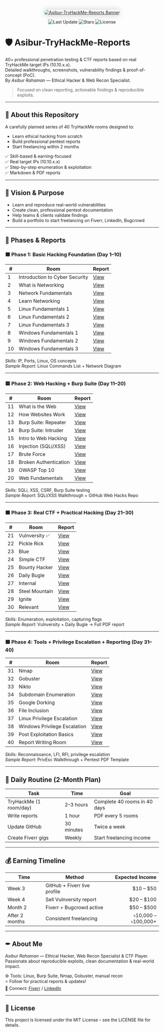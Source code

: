 <!-- 🌟 Custom Banner Image with Link -->
<p align="center">
  <a href="https://github.com/Asibur/Asibur-TryHackMe-Reports">
    <img src="https://i.imgur.com/JGUIMkH.jpeg" alt="Asibur-TryHackMe-Reports Banner" style="border-radius: 16px; box-shadow: 0 0 20px rgba(0,0,0,0.2);" />
  </a>
</p>

<!-- 📊 Status Badges -->
<p align="center">
  <img src="https://img.shields.io/github/last-commit/Asibur/Asibur-TryHackMe-Reports" alt="Last Update">
  <img src="https://img.shields.io/github/stars/Asibur/Asibur-TryHackMe-Reports" alt="Stars">
  <img src="https://img.shields.io/github/license/Asibur/Asibur-TryHackMe-Reports" alt="License">
</p>

# 🛡 Asibur-TryHackMe-Reports

40+ professional penetration testing & CTF reports based on real TryHackMe target IPs (10.10.x.x).  
Detailed walkthroughs, screenshots, vulnerability findings & proof-of-concept (PoC).  
By *Asibur Rahaman* — Ethical Hacker & Web Recon Specialist.

> Focused on clean reporting, actionable findings & reproducible exploits.

---

## 🚀 About this Repository

A carefully planned series of 40 TryHackMe rooms designed to:
- Learn ethical hacking from scratch
- Build professional pentest reports
- Start freelancing within 2 months

✅ Skill-based & earning-focused  
✅ Real target IPs (10.10.x.x)  
✅ Step-by-step enumeration & exploitation  
✅ Markdown & PDF reports

---

## 🎯 Vision & Purpose

- Learn and reproduce real-world vulnerabilities
- Create clean, professional pentest documentation
- Help teams & clients validate findings
- Build a portfolio to start freelancing on Fiverr, LinkedIn, Bugcrowd

---

## 🌟 Phases & Reports

### 🟩 Phase 1: Basic Hacking Foundation (Day 1–10)

| #  | Room                          | Report |
| -- | ---------------------------  | ------ |
| 1  | Introduction to Cyber Security | [View](#) |
| 2  | What is Networking             | [View](#) |
| 3  | Network Fundamentals           | [View](#) |
| 4  | Learn Networking               | [View](#) |
| 5  | Linux Fundamentals 1           | [View](#) |
| 6  | Linux Fundamentals 2           | [View](#) |
| 7  | Linux Fundamentals 3           | [View](#) |
| 8  | Windows Fundamentals 1         | [View](#) |
| 9  | Windows Fundamentals 2         | [View](#) |
| 10 | Windows Fundamentals 3         | [View](#) |

*Skills:* IP, Ports, Linux, OS concepts  
*Sample Report:* Linux Commands List + Network Diagram

---

### 🟨 Phase 2: Web Hacking + Burp Suite (Day 11–20)

| #  | Room                       | Report |
| -- | ------------------------  | ------ |
| 11 | What is the Web           | [View](#) |
| 12 | How Websites Work        | [View](#) |
| 13 | Burp Suite: Repeater     | [View](#) |
| 14 | Burp Suite: Intruder     | [View](#) |
| 15 | Intro to Web Hacking     | [View](#) |
| 16 | Injection (SQLi/XSS)     | [View](#) |
| 17 | Brute Force              | [View](#) |
| 18 | Broken Authentication    | [View](#) |
| 19 | OWASP Top 10             | [View](#) |
| 20 | Web Fundamentals         | [View](#) |

*Skills:* SQLi, XSS, CSRF, Burp Suite testing  
*Sample Report:* SQLi/XSS Walkthrough + GitHub Web Hacks Repo

---

### 🟦 Phase 3: Real CTF + Practical Hacking (Day 21–30)

| #  | Room            | Report |
| -- | -------------- | ------ |
| 21 | Vulnversity ✅   | [View](#) |
| 22 | Pickle Rick    | [View](#) |
| 23 | Blue           | [View](#) |
| 24 | Simple CTF     | [View](#) |
| 25 | Bounty Hacker  | [View](#) |
| 26 | Daily Bugle    | [View](#) |
| 27 | Internal       | [View](#) |
| 28 | Steel Mountain | [View](#) |
| 29 | Ignite         | [View](#) |
| 30 | Relevant       | [View](#) |

*Skills:* Enumeration, exploitation, capturing flags  
*Sample Report:* Vulnversity + Daily Bugle → Full PDF report

---

### 🟪 Phase 4: Tools + Privilege Escalation + Reporting (Day 31–40)

| #  | Room                          | Report |
| -- | ---------------------------  | ------ |
| 31 | Nmap                         | [View](#) |
| 32 | Gobuster                     | [View](#) |
| 33 | Nikto                        | [View](#) |
| 34 | Subdomain Enumeration        | [View](#) |
| 35 | Google Dorking               | [View](#) |
| 36 | File Inclusion               | [View](#) |
| 37 | Linux Privilege Escalation   | [View](#) |
| 38 | Windows Privilege Escalation | [View](#) |
| 39 | Post Exploitation Basics     | [View](#) |
| 40 | Report Writing Room          | [View](#) |

*Skills:* Reconnaissance, LFI, RFI, privilege escalation  
*Sample Report:* PrivEsc Walkthrough + Pentest PDF Template

---

## 🧭 Daily Routine (2-Month Plan)

| Task                   | Time         | Goal                            |
|----------------------- | ------------ | ------------------------------- |
| TryHackMe (1 room/day) | 2–3 hours    | Complete 40 rooms in 40 days    |
| Write reports         | 1 hour       | PDF every 5 rooms               |
| Update GitHub         | 30 minutes   | Twice a week                    |
| Create Fiverr gigs    | Weekly       | Start freelancing income        |

---

## 💰 Earning Timeline

| Time       | Method                        | Expected Income |
|----------- | ----------------------------- | --------------: |
| Week 3     | GitHub + Fiverr live profile  | $10 – $50       |
| Week 4     | Sell Vulnversity report       | $20 – $100      |
| Month 2    | Fiverr + Bugcrowd active      | $50 – $500      |
| After 2 months | Consistent freelancing    | ৳10,000 – ৳100,000+ |

---

## ✒ About Me

*Asibur Rahaman* — Ethical Hacker, Web Recon Specialist & CTF Player.  
Passionate about reproducible exploits, clean documentation & real-world impact.

⚙ Tools: Linux, Burp Suite, Nmap, Gobuster, manual recon  
⭐ Follow for practical reports & updates!  
📧 Connect: [Fiverr](#) / [LinkedIn](#)

---

## 📄 License

This project is licensed under the MIT License – see the LICENSE file for details.
